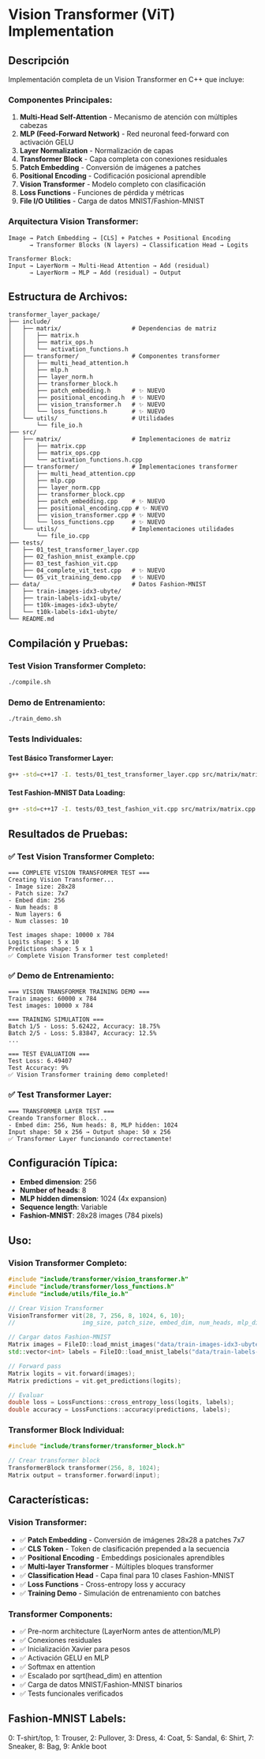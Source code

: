 # Vision Transformer (ViT) Implementation

## Descripción
Implementación completa de un Vision Transformer en C++ que incluye:

### Componentes Principales:
1. **Multi-Head Self-Attention** - Mecanismo de atención con múltiples cabezas
2. **MLP (Feed-Forward Network)** - Red neuronal feed-forward con activación GELU
3. **Layer Normalization** - Normalización de capas
4. **Transformer Block** - Capa completa con conexiones residuales
5. **Patch Embedding** - Conversión de imágenes a patches
6. **Positional Encoding** - Codificación posicional aprendible
7. **Vision Transformer** - Modelo completo con clasificación
8. **Loss Functions** - Funciones de pérdida y métricas
9. **File I/O Utilities** - Carga de datos MNIST/Fashion-MNIST

### Arquitectura Vision Transformer:
```
Image → Patch Embedding → [CLS] + Patches + Positional Encoding
      → Transformer Blocks (N layers) → Classification Head → Logits

Transformer Block:
Input → LayerNorm → Multi-Head Attention → Add (residual) 
      → LayerNorm → MLP → Add (residual) → Output
```

## Estructura de Archivos:
```
transformer_layer_package/
├── include/
│   ├── matrix/                    # Dependencias de matriz
│   │   ├── matrix.h
│   │   ├── matrix_ops.h
│   │   └── activation_functions.h
│   ├── transformer/               # Componentes transformer
│   │   ├── multi_head_attention.h
│   │   ├── mlp.h
│   │   ├── layer_norm.h
│   │   ├── transformer_block.h
│   │   ├── patch_embedding.h      # ✨ NUEVO
│   │   ├── positional_encoding.h  # ✨ NUEVO
│   │   ├── vision_transformer.h   # ✨ NUEVO
│   │   └── loss_functions.h       # ✨ NUEVO
│   └── utils/                     # Utilidades
│       └── file_io.h
├── src/
│   ├── matrix/                    # Implementaciones de matriz
│   │   ├── matrix.cpp
│   │   ├── matrix_ops.cpp
│   │   └── activation_functions.h.cpp
│   ├── transformer/               # Implementaciones transformer
│   │   ├── multi_head_attention.cpp
│   │   ├── mlp.cpp
│   │   ├── layer_norm.cpp
│   │   ├── transformer_block.cpp
│   │   ├── patch_embedding.cpp    # ✨ NUEVO
│   │   ├── positional_encoding.cpp # ✨ NUEVO
│   │   ├── vision_transformer.cpp # ✨ NUEVO
│   │   └── loss_functions.cpp     # ✨ NUEVO
│   └── utils/                     # Implementaciones utilidades
│       └── file_io.cpp
├── tests/
│   ├── 01_test_transformer_layer.cpp
│   ├── 02_fashion_mnist_example.cpp
│   ├── 03_test_fashion_vit.cpp
│   ├── 04_complete_vit_test.cpp   # ✨ NUEVO
│   └── 05_vit_training_demo.cpp   # ✨ NUEVO
├── data/                          # Datos Fashion-MNIST
│   ├── train-images-idx3-ubyte/
│   ├── train-labels-idx1-ubyte/
│   ├── t10k-images-idx3-ubyte/
│   └── t10k-labels-idx1-ubyte/
└── README.md
```

## Compilación y Pruebas:

### Test Vision Transformer Completo:
```bash
./compile.sh
```

### Demo de Entrenamiento:
```bash
./train_demo.sh
```

### Tests Individuales:

#### Test Básico Transformer Layer:
```bash
g++ -std=c++17 -I. tests/01_test_transformer_layer.cpp src/matrix/matrix.cpp src/matrix/matrix_ops.cpp src/matrix/activation_functions.h.cpp src/transformer/multi_head_attention.cpp src/transformer/mlp.cpp src/transformer/layer_norm.cpp src/transformer/transformer_block.cpp -o test_transformer && ./test_transformer
```

#### Test Fashion-MNIST Data Loading:
```bash
g++ -std=c++17 -I. tests/03_test_fashion_vit.cpp src/matrix/matrix.cpp src/utils/file_io.cpp -o fashion_test_vit && ./fashion_test_vit
```

## Resultados de Pruebas:

### ✅ Test Vision Transformer Completo:
```
=== COMPLETE VISION TRANSFORMER TEST ===
Creating Vision Transformer...
- Image size: 28x28
- Patch size: 7x7
- Embed dim: 256
- Num heads: 8
- Num layers: 6
- Num classes: 10

Test images shape: 10000 x 784
Logits shape: 5 x 10
Predictions shape: 5 x 1
✅ Complete Vision Transformer test completed!
```

### ✅ Demo de Entrenamiento:
```
=== VISION TRANSFORMER TRAINING DEMO ===
Train images: 60000 x 784
Test images: 10000 x 784

=== TRAINING SIMULATION ===
Batch 1/5 - Loss: 5.62422, Accuracy: 18.75%
Batch 2/5 - Loss: 5.83847, Accuracy: 12.5%
...

=== TEST EVALUATION ===
Test Loss: 6.49407
Test Accuracy: 9%
✅ Vision Transformer training demo completed!
```

### ✅ Test Transformer Layer:
```
=== TRANSFORMER LAYER TEST ===
Creando Transformer Block...
- Embed dim: 256, Num heads: 8, MLP hidden: 1024
Input shape: 50 x 256 → Output shape: 50 x 256
✅ Transformer Layer funcionando correctamente!
```

## Configuración Típica:
- **Embed dimension**: 256
- **Number of heads**: 8
- **MLP hidden dimension**: 1024 (4x expansion)
- **Sequence length**: Variable
- **Fashion-MNIST**: 28x28 images (784 pixels)

## Uso:

### Vision Transformer Completo:
```cpp
#include "include/transformer/vision_transformer.h"
#include "include/transformer/loss_functions.h"
#include "include/utils/file_io.h"

// Crear Vision Transformer
VisionTransformer vit(28, 7, 256, 8, 1024, 6, 10);
//                   img_size, patch_size, embed_dim, num_heads, mlp_dim, num_layers, num_classes

// Cargar datos Fashion-MNIST
Matrix images = FileIO::load_mnist_images("data/train-images-idx3-ubyte/train-images-idx3-ubyte");
std::vector<int> labels = FileIO::load_mnist_labels("data/train-labels-idx1-ubyte/train-labels-idx1-ubyte");

// Forward pass
Matrix logits = vit.forward(images);
Matrix predictions = vit.get_predictions(logits);

// Evaluar
double loss = LossFunctions::cross_entropy_loss(logits, labels);
double accuracy = LossFunctions::accuracy(predictions, labels);
```

### Transformer Block Individual:
```cpp
#include "include/transformer/transformer_block.h"

// Crear transformer block
TransformerBlock transformer(256, 8, 1024);
Matrix output = transformer.forward(input);
```

## Características:

### Vision Transformer:
- ✅ **Patch Embedding** - Conversión de imágenes 28x28 a patches 7x7
- ✅ **CLS Token** - Token de clasificación prepended a la secuencia
- ✅ **Positional Encoding** - Embeddings posicionales aprendibles
- ✅ **Multi-layer Transformer** - Múltiples bloques transformer
- ✅ **Classification Head** - Capa final para 10 clases Fashion-MNIST
- ✅ **Loss Functions** - Cross-entropy loss y accuracy
- ✅ **Training Demo** - Simulación de entrenamiento con batches

### Transformer Components:
- ✅ Pre-norm architecture (LayerNorm antes de attention/MLP)
- ✅ Conexiones residuales
- ✅ Inicialización Xavier para pesos
- ✅ Activación GELU en MLP
- ✅ Softmax en attention
- ✅ Escalado por sqrt(head_dim) en attention
- ✅ Carga de datos MNIST/Fashion-MNIST binarios
- ✅ Tests funcionales verificados

## Fashion-MNIST Labels:
0: T-shirt/top, 1: Trouser, 2: Pullover, 3: Dress, 4: Coat,
5: Sandal, 6: Shirt, 7: Sneaker, 8: Bag, 9: Ankle boot